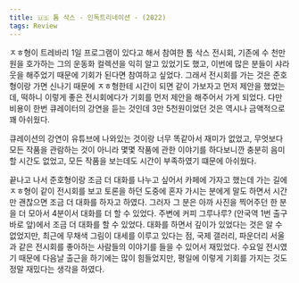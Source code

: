 ```yaml
---
title: 🇺🇸 톰 삭스 - 인독트리네이션 - (2022)
tags: Review
---
```


ㅈㅎ형이 트레바리 1일 프로그램이 있다고 해서 참여한 톰 삭스 전시회, 기존에 수 천만원을 호가하는 그의 운동화 컬렉션을 익히 알고 있었기도 했고, 이번에 많은 분들이 샤라웃을 해주었기 때문에 기회가 된다면 참여하고 싶었다. 그래서 전시회를 가는 것은 준호형이랑 가면 신나기 때문에 ㅈㅎ형한테 시간이 되면 같이 가보자고 먼저 제안을 했었는데, 떡하니 이렇게 좋은 전시회에다가 기회를 먼저 제안을 해주어서 가게 되었다. 다만 비용이 한번 큐레이터의 강연을 듣는 것인데 3만 5천원이었던 것은 역시나 금액적으로 꽤 아쉬웠다.

큐레이션의 강연이 유튜브에 나와있는 것이랑 너무 똑같아서 재미가 없었고, 무엇보다 모든 작품을 관람하는 것이 아니라 몇몇 작품에 관한 이야기를 하다보니깐 충분히 음미할 시간도 없었고, 모든 작품을 보는데도 시간이 부족하였기 떄문에 아쉬웠다.

끝나고 나서 준호형이랑 조금 더 대화를 나누고 싶어서 카페에 가자고 했는데 가는 길에 ㅈㅎ형이 같이 전시회를 보고 토론을 하던 도중에 혼자 가시는 분에게 말도 하면서 시간만 괜찮으면 조금 더 대화를 하자고 하였다. 그러자 그 분은 아까 사진을 찍어주던 한 분을 더 모아서 4분이서 대화를 더 할 수 있었다. 주변에 커피 그루나루? (안국역 1번 출구 바로 앞)에서 조금 더 대화를 할 수 있었다. 대화를 하면서 깊이가 있었다는 것은 알 수 없었지만, 최근에 무채색 그림이 대세를 이루고 있다는 점, 국제 갤러리, 파운더리 서울과 같은 전시회를 좋아하는 사람들의 이야기를 들을 수 있어서 재밌었다. 수요일 전시였기 때문에 다음날 출근을 하기에는 많이 힘들었지만, 평일에 이렇게 기회를 가지는 것도 정말 재밌다는 생각을 하였다.